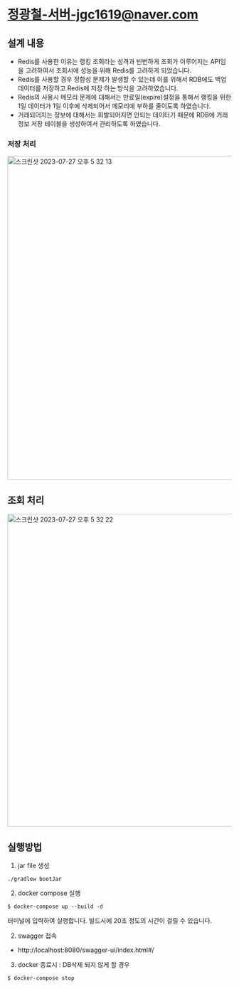 # 정광철-서버-jgc1619@naver.com

## 설계 내용
- Redis를 사용한 이유는 랭킹 조회라는 성격과 빈번하게 조회가 이루어지는 API임을 고려하여서 조회시에 
성능을 위해 Redis를 고려하게 되었습니다. 
- Redis를 사용할 경우 정합성 문제가 발생할 수 있는데 이를 위해서 RDB에도 백업 데이터를 저장하고 Redis에 저장
하는 방식을 고려하였습니다.
- Redis의 사용시 메모리 문제에 대해서는 만료일(expire)설정을 통해서 랭킹을 위한 1일 데이터가 1일 이후에 삭제되어서
메모리에 부하를 줄이도록 하였습니다.
- 거래되어지는 정보에 대해서는 휘발되어지면 안되는 데이터기 때문에 RDB에 거래정보 저장 테이블을 생성하여서 관리하도록 하였습니다.
### 저장 처리
<img width="728" alt="스크린샷 2023-07-27 오후 5 32 13" src="https://github.com/kakaopayseccoding-server/202307-jgc1619-naver.com/assets/37210747/79074652-424c-4a8c-a684-0d45bdc847bc">



## 조회 처리
<img width="703" alt="스크린샷 2023-07-27 오후 5 32 22" src="https://github.com/kakaopayseccoding-server/202307-jgc1619-naver.com/assets/37210747/79bc3afc-5f5f-43f6-aa5a-4a2aa992fc5d">

## 실행방법
1. jar file 생성
```
./gradlew bootJar
```
2. docker compose 실행
```
$ docker-compose up --build -d 
```
터미널에 입력하여 실행합니다. 빌드시에 20초 정도의 시간이 걸릴 수 있습니다.

2. swagger 접속
- http://localhost:8080/swagger-ui/index.html#/

3. docker 종료시 : DB삭제 되지 않게 할 경우
```
$ docker-compose stop
``` 


